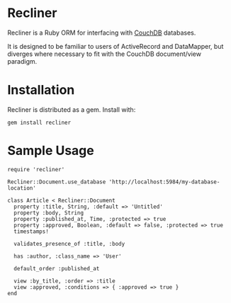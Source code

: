 Recliner
========

Recliner is a Ruby ORM for interfacing with [CouchDB](http://couchdb.apache.org/) databases.

It is designed to be familiar to users of ActiveRecord and DataMapper, but diverges where necessary to fit with the CouchDB document/view paradigm.


Installation
============

Recliner is distributed as a gem. Install with:

    gem install recliner


Sample Usage
============

    require 'recliner'

    Recliner::Document.use_database 'http://localhost:5984/my-database-location'

    class Article < Recliner::Document
      property :title, String, :default => 'Untitled'
      property :body, String
      property :published_at, Time, :protected => true
      property :approved, Boolean, :default => false, :protected => true
      timestamps!

      validates_presence_of :title, :body
      
      has :author, :class_name => 'User'

      default_order :published_at

      view :by_title, :order => :title
      view :approved, :conditions => { :approved => true }      
    end
